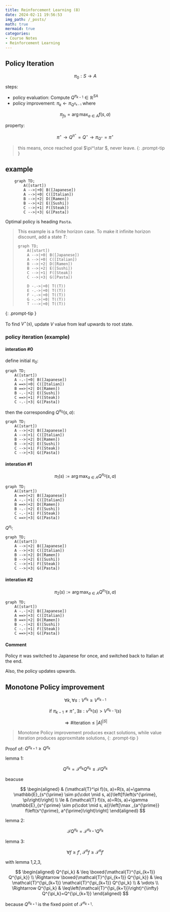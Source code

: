 ```yaml
---
title: Reinforcement Learning (8)
date: 2024-02-11 19:56:53
img_path: /_posts/
math: true
mermaid: true
categories:
- Course Notes
- Reinforcement Learning
---
```


## Policy Iteration

$$
\pi_0: S \to A
$$

steps:

- policy evaluation: Compute $Q^{\pi_{k-1}}\in \mathbb{R}^{SA}$
- policy improvement: $\pi_k \leftarrow \pi_{Q^{\pi_{k-1}}}$ where

$$
\pi_{f{s}} = \arg\max_{a \in A} f(s,a)
$$

property:

$$
\pi^\star \to Q^{\pi^\star }=Q^\star \to \pi_{Q^\star } =\pi^\star 
$$

> this means, once reached goal $\pi^\star $, never leave.
{: .prompt-tip }

## example

```mermaid
    graph TD;
        A([start])
        A -->|+0| B([Japanese])
        A -->|+0| C([Italian])
        B -->|+2| D([Ramen])
        B -->|+2| E([Sushi])
        C -->|+1| F([Steak])
        C -->|+3| G([Pasta])
```

Optimal policy is heading `Pasta`.

> This example is a finite horizon case.
> To make it infinite horizon discount, add a state $T$:
>
> ```mermaid
> graph TD;
>     A([start])
>     A -->|+0| B([Japanese])
>     A -->|+0| C([Italian])
>     B -->|+2| D([Ramen])
>     B -->|+2| E([Sushi])
>     C -->|+1| F([Steak])
>     C -->|+3| G([Pasta])
> 
>     D -.->|+0| T((T))
>     E -.->|+0| T((T))
>     F -.->|+0| T((T))
>     G -.->|+0| T((T))
>     T --->|+0| T((T))
> ```
>
{: .prompt-tip }

To find $V^\star (s)$, update $V$ value from leaf upwards to root state.

### policy iteration (example)

#### interation #0

define initial $\pi_0$:

```mermaid
graph TD;
    A([start])
    A -.-|+0| B([Japanese])
    A ==>|+0| C([Italian])
    B ==>|+2| D([Ramen])
    B -.-|+2| E([Sushi])
    C ==>|+1| F([Steak])
    C -.-|+3| G([Pasta])
```

then the corresponding $Q^{\pi_0} (s, a)$:

```mermaid
graph TD;
    A([start])
    A -->|+2| B([Japanese])
    A -->|+1| C([Italian])
    B -->|+2| D([Ramen])
    B -->|+2| E([Sushi])
    C -->|+1| F([Steak])
    C -->|+3| G([Pasta])
```

#### interation #1

$$
\pi_1(s) := \arg\max_{a\in A} Q^{\pi_0} (s, a)
$$

```mermaid
graph TD;
    A([start])
    A ==>|+2| B([Japanese])
    A -.-|+1| C([Italian])
    B ==>|+2| D([Ramen])
    B -.-|+2| E([Sushi])
    C -.-|+1| F([Steak])
    C ==>|+3| G([Pasta])
```

$Q^{\pi_i}$:

```mermaid
graph TD;
    A([start])
    A -->|+2| B([Japanese])
    A -->|+3| C([Italian])
    B -->|+2| D([Ramen])
    B -->|+2| E([Sushi])
    C -->|+1| F([Steak])
    C -->|+3| G([Pasta])
```

#### interation #2

$$
\pi_2(s) := \arg\max_{a\in A} Q^{\pi_1} (s, a)
$$

```mermaid
graph TD;
    A([start])
    A -.-|+2| B([Japanese])
    A ==>|+3| C([Italian])
    B ==>|+2| D([Ramen])
    B -.-|+2| E([Sushi])
    C -.-|+1| F([Steak])
    C ==>|+3| G([Pasta])
```

#### Comment

Policy $\pi$ was switched to Japanese for once, and switched back to Italian at the end.

Also, the policy updates upwards.

## Monotone Policy improvement

$$
\forall k,\forall s: V^{\pi_k}\geq V^{\pi_{k-1}}
$$

$$
\text { if } \pi_{k-1} \neq \pi^\star , \exists s: v^{\pi_k}(s)>V^{\pi_{k-1}}(s)
$$

$$
\Rightarrow \text{\#iteration} \le |A|^{|S|}
$$

>  Monotone Policy improvement produces exact solutions, while value iteration produces approxmitate solutions,
{: .prompt-tip }

Proof of: $Q^{\pi_{k+1}} \ge Q^{\pi_k}$

lemma 1:

$$
Q^{\pi_k}=\mathcal{T}^{\pi_k} Q^{\pi_k} \leq \mathcal{T} Q^{\pi_k}
$$

beacuse

$$
\begin{aligned}
& (\mathcal{T}^\pi f)(s, a)=R(s, a)+\gamma \mathbb{E}_{s^{\prime} \sim p(\cdot \mid s, a)}\left[f\left(s^{\prime}, \pi\right)\right] \\ \le
& (\mathcal{T} f)(s, a)=R(s, a)+\gamma \mathbb{E}_{s^{\prime} \sim  p(\cdot \mid s, a)}\left[\max _{a^{\prime}} f\left(s^{\prime}, a^{\prime}\right)\right]
\end{aligned}
$$

lemma 2:

$$
\mathcal{T} Q^{\pi_k}=\mathcal{T}^{\pi_{k+1}} Q^{\pi_k}
$$

lemma 3:

$$
\forall f \ge f', \; \mathcal{T}^\pi f \ge \mathcal{T}^\pi f'
$$

with lemma 1,2,3,

$$
\begin{aligned}
Q^{\pi_k} & \leq \boxed{\mathcal{T}^{\pi_{k+1}} Q^{\pi_k}} \\
\Rightarrow  \boxed{\mathcal{T}^{\pi_{k+1}} Q^{\pi_k}} & \leq \mathcal{T}^{\pi_{k+1}} \mathcal{T}^{\pi_{k+1}} Q^{\pi_k} \\
& \vdots \\
\Rightarrow  Q^{\pi_k} & \leq\left(\mathcal{T}^{\pi_{k+1}}\right)^{\infty} Q^{\pi_k}=Q^{\pi_{k+1}}
\end{aligned}
$$

because $Q^{\pi_{k+1}}$ is the fixed point of $\mathcal{T}^{\pi_{k+1}}$.